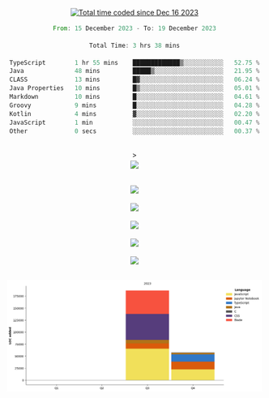 <div align="center">

<a href="https://wakatime.com/@018c74be-a813-47e1-9abd-30269ed682ed"><img src="https://wakatime.com/badge/user/018c74be-a813-47e1-9abd-30269ed682ed.svg" alt="Total time coded since Dec 16 2023" /></a><br/>
<!--START_SECTION:waka-->

```rust
From: 15 December 2023 - To: 19 December 2023

Total Time: 3 hrs 38 mins

TypeScript        1 hr 55 mins    █████████████▒░░░░░░░░░░░   52.75 %
Java              48 mins         █████▒░░░░░░░░░░░░░░░░░░░   21.95 %
CLASS             13 mins         █▓░░░░░░░░░░░░░░░░░░░░░░░   06.24 %
Java Properties   10 mins         █▒░░░░░░░░░░░░░░░░░░░░░░░   05.01 %
Markdown          10 mins         █░░░░░░░░░░░░░░░░░░░░░░░░   04.61 %
Groovy            9 mins          █░░░░░░░░░░░░░░░░░░░░░░░░   04.28 %
Kotlin            4 mins          ▓░░░░░░░░░░░░░░░░░░░░░░░░   02.20 %
JavaScript        1 min           ░░░░░░░░░░░░░░░░░░░░░░░░░   00.47 %
Other             0 secs          ░░░░░░░░░░░░░░░░░░░░░░░░░   00.37 %
```

<!--END_SECTION:waka-->
<br/>><br/>
  <img align="center" src="https://wakatime.com/share/@walidbosso/db894e4f-2607-4d1d-985f-a2ae5d7f49b4.svg"  /><br/><br/>
  
  <img align="center" src="https://wakatime.com/share/@walidbosso/afe9ba99-0bda-494f-8dee-e995a3459867.svg"  /><br/><br/>
  <img align="center" src="https://wakatime.com/share/@walidbosso/96efc5cb-6590-4979-a807-eb5cb321c9a0.svg"  />
  <br/><br/>
  <img align="center" src="https://wakatime.com/share/@walidbosso/1f6c837d-82ac-4f3a-a78b-3720e7025471.svg"  />
<br/><br/>
<img align="center" src="https://wakatime.com/share/@walidbosso/a9d64b7f-faf3-423b-8423-9465949f88f2.svg"  />
<br/><br/>
  <img align="center" src="https://wakatime.com/share/@walidbosso/1f6c837d-82ac-4f3a-a78b-3720e7025471.svg"  />
<br/><br/>


  <img align="center" src="./assets/bar_graph.png"  />


